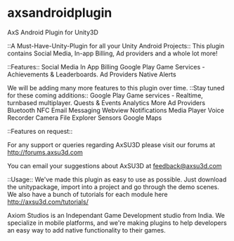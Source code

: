 axsandroidplugin
================

AxS Android Plugin for Unity3D


::A Must-Have-Unity-Plugin for all your Unity Android Projects::
This plugin contains Social Media, In-app Billing,
Ad providers and a whole lot more!

::Features::
Social Media
In App Billing
Google Play Game Services - Achievements & Leaderboards.
Ad Providers
Native Alerts

We will be adding many more features to this plugin over time. 
::Stay tuned for these coming additions::
Google Play Game services - Realtime, turnbased multiplayer. Quests & Events
Analytics
More Ad Providers
Bluetooth
NFC
Email
Messaging
Webview
Notifications
Media Player
Voice Recorder
Camera
File Explorer
Sensors
Google Maps

::Features on request::


For any support or queries regarding AxSU3D please visit our forums at http://forums.axsu3d.com 

You can email your suggestions about AxSU3D at feedback@axsu3d.com

::Usage::
We've made this plugin as easy to use as possible. Just download the unitypackage, 
import into a project and go through the demo scenes. We also have a bunch of tutorials
for each module here http://axsu3d.com/tutorials/


Axiom Studios is an Independant Game Development studio from India.
We specialize in mobile platforms, and we're making plugins to help 
developers an easy way to add native functionality to their games.
